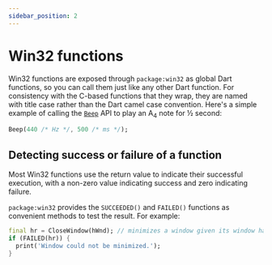 ```yaml
---
sidebar_position: 2
---
```


# Win32 functions

Win32 functions are exposed through `package:win32` as global Dart functions, so
you can call them just like any other Dart function. For consistency with the
C-based functions that they wrap, they are named with title case rather than the
Dart camel case convention. Here's a simple example of calling the
[`Beep`](https://learn.microsoft.com/windows/win32/api/utilapiset/nf-utilapiset-beep)
API to play an A<sub>4</sub> note for ½ second:

```dart
Beep(440 /* Hz */, 500 /* ms */);
```

## Detecting success or failure of a function

Most Win32 functions use the return value to indicate their successful
execution, with a non-zero value indicating success and zero indicating failure.

`package:win32` provides the `SUCCEEDED()` and `FAILED()` functions as
convenient methods to test the result. For example:

```dart
final hr = CloseWindow(hWnd); // minimizes a window given its window handle
if (FAILED(hr)) {
  print('Window could not be minimized.');
}
```
